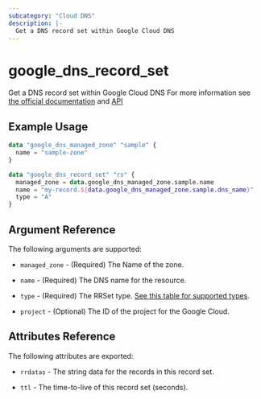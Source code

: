 ```yaml
---
subcategory: "Cloud DNS"
description: |-
  Get a DNS record set within Google Cloud DNS
---
```


# google\_dns\_record\_set

Get a DNS record set within Google Cloud DNS
For more information see
[the official documentation](https://cloud.google.com/dns/docs/records)
and
[API](https://cloud.google.com/dns/docs/reference/v1/resourceRecordSets)

## Example Usage

```tf
data "google_dns_managed_zone" "sample" {
  name = "sample-zone"
}

data "google_dns_record_set" "rs" {
  managed_zone = data.google_dns_managed_zone.sample.name
  name = "my-record.${data.google_dns_managed_zone.sample.dns_name}"
  type = "A"
}
```

## Argument Reference

The following arguments are supported:

* `managed_zone` - (Required) The Name of the zone.

* `name` - (Required) The DNS name for the resource.

* `type` - (Required) The RRSet type. [See this table for supported types](https://cloud.google.com/dns/docs/records#record_type).

* `project` - (Optional) The ID of the project for the Google Cloud.

## Attributes Reference

The following attributes are exported:

* `rrdatas` - The string data for the records in this record set.

* `ttl` - The time-to-live of this record set (seconds).

